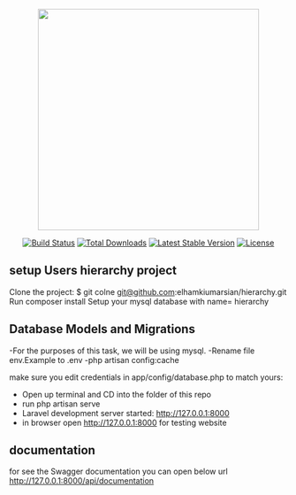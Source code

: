 <p align="center"><img src="https://res.cloudinary.com/dtfbvvkyp/image/upload/v1566331377/laravel-logolockup-cmyk-red.svg" width="400"></p>

<p align="center">
<a href="https://travis-ci.org/laravel/framework"><img src="https://travis-ci.org/laravel/framework.svg" alt="Build Status"></a>
<a href="https://packagist.org/packages/laravel/framework"><img src="https://poser.pugx.org/laravel/framework/d/total.svg" alt="Total Downloads"></a>
<a href="https://packagist.org/packages/laravel/framework"><img src="https://poser.pugx.org/laravel/framework/v/stable.svg" alt="Latest Stable Version"></a>
<a href="https://packagist.org/packages/laravel/framework"><img src="https://poser.pugx.org/laravel/framework/license.svg" alt="License"></a>
</p>

## setup Users hierarchy project
Clone the project: $ git colne git@github.com:elhamkiumarsian/hierarchy.git
Run composer install
Setup your mysql database with name= hierarchy

## Database Models and Migrations
-For the purposes of this task, we will be using mysql. 
-Rename file env.Example to .env
-php artisan config:cache 


make sure you edit credentials in app/config/database.php to match yours:
   - Open up terminal and CD into the folder of this repo
   - run php artisan serve  
   - Laravel development server started: <http://127.0.0.1:8000>
   - in browser open http://127.0.0.1:8000  for testing website
 
 ## documentation
 for see the Swagger documentation you can open below url
 http://127.0.0.1:8000/api/documentation
 

